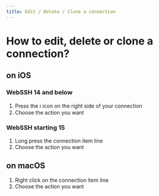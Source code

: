 ```yaml
---
title: Edit / Delete / Clone a connection
---
```


# How to edit, delete or clone a connection?
## on iOS
### WebSSH 14 and below
1. Press the :information_source: icon on the right side of your connection
2. Choose the action you want

### WebSSH starting 15
1. Long press the connection item line
2. Choose the action you want

## on macOS
1. Right click on the connection item line
2. Choose the action you want